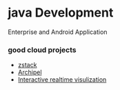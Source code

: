 # java Development
Enterprise and Android Application

### good cloud projects

- [zstack](https://github.com/zstackorg/zstack)
- [Archipel](https://github.com/ArchipelProject/Archipel)
- [Interactive realtime visulization](https://github.com/bokeh/bokeh)

